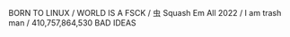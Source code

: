 BORN TO LINUX / WORLD IS A FSCK / 虫 Squash Em All 2022 / I am trash man / 410,757,864,530 BAD IDEAS

<!---
TheN00bBuilder/TheN00bBuilder is a ✨ special ✨ repository because its `README.md` (this file) appears on your GitHub profile.
You can click the Preview link to take a look at your changes.
--->

